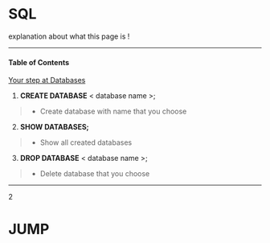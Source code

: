 # SQL
explanation about what this page is !
***

#### Table of Contents
[Your step at Databases](#JUMP)


1. **CREATE DATABASE** < database name >;
> - Create database with name that you choose

2. **SHOW DATABASES;**
> - Show all created databases

3. **DROP DATABASE** < database name >;
 > - Delete database that you choose
***














2





# JUMP
